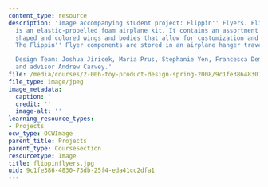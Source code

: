 ```yaml
---
content_type: resource
description: 'Image accompanying student project: Flippin'' Flyers. Flippin'' Flyers
  is an elastic-propelled foam airplane kit. It contains an assortment of differnent
  shaped and colored wings and bodies that allow for customization and experimentation.
  The Flippin'' Flyer components are stored in an airplane hanger travel case.

  Design Team: Joshua Jiricek, Maria Prus, Stephanie Yen, Francesca Demeo, Lisa Schlecht
  and advisor Andrew Carvey.'
file: /media/courses/2-00b-toy-product-design-spring-2008/9c1fe386483073db25f4eda41cc2dfa1_flippinflyers.jpg
file_type: image/jpeg
image_metadata:
  caption: ''
  credit: ''
  image-alt: ''
learning_resource_types:
- Projects
ocw_type: OCWImage
parent_title: Projects
parent_type: CourseSection
resourcetype: Image
title: flippinflyers.jpg
uid: 9c1fe386-4830-73db-25f4-eda41cc2dfa1
---
```

